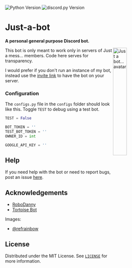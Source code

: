 ![Python Version](https://img.shields.io/badge/python-3.8-blue?style=flat-square)
![discord.py Version](https://img.shields.io/badge/discord.py-1.6.0-blue?style=flat-square)

# Just-a-bot

**A personal general purpose Discord bot.**

<img alt="Just a bot... avatar" align="right" src="https://i.imgur.com/fBbNmfg.png" width=30%/>

This bot is only meant to work only in servers of Just a mess... members.
Code here serves for transparency.

I would prefer if you don't run an instance of my bot, instead use the 
[invite link](https://discord.com/api/oauth2/authorize?client_id=764106437701140490&permissions=8&scope=bot) 
to have the bot on your server.

### Configuration

The `configs.py` file in the `configs` folder should look like this. Toggle `TEST` to debug using a test bot.

```py
TEST = False

BOT_TOKEN = ''
TEST_BOT_TOKEN = ''
OWNER_ID = int

GOOGLE_API_KEY = ''
```

## Help

If you need help with the bot or need to report bugs, post an issue 
[here](https://github.com/jnpoJuwan/Just-a-bot/issues).

## Acknowledgements

* [RoboDanny](https://github.com/Rapptz/RoboDanny)
* [Tortoise Bot](https://github.com/Tortoise-Community/Tortoise-BOT)

Images:
* [@refrainbow](https://twitter.com/refrainbow)

## License

Distributed under the MIT License.
See [`LICENSE`](https://github.com/jnpoJuwan/Just-a-bot/blob/main/LICENSE) for more information.
